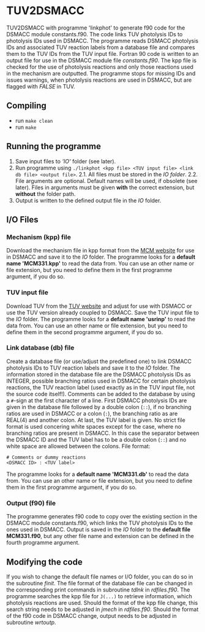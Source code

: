 # TUV2DSMACC

TUV2DSMACC with programme 'linkphot' to generate f90 code for the DSMACC module constants.f90. The code links TUV photolysis IDs to photolysis IDs used in DSMACC.
The programme reads DSMACC photolysis IDs and associated TUV reaction labels from a database file and compares them to the TUV IDs from the TUV input file. Fortran 90 code is written to an output file for use in the DSMACC module file _constants.f90_. The kpp file is checked for the use of photolysis reactions and only those reactions used in the mechanism are outputted. The programme stops for missing IDs and issues warnings, when photolysis reactions are used in DSMACC, but are flagged with _FALSE_ in TUV.

## Compiling

- run `make clean`
- run `make`

## Running the programme

1. Save input files to _'IO'_ folder (see later).
2. Run programme using `./linkphot <kpp file> <TUV input file> <link db file> <output file>`.
2.1. All files must be stored in the _IO folder_. 
2.2. File arguments are optional. Default names will be used, if obsolete (see later). Files in arguments must be given __with__ the correct extension, but __without__ the folder path.
3. Output is written to the defined output file in the _IO_ folder.

## I/O Files
### Mechanism (kpp) file

Download the mechanism file in kpp format from the [MCM website](http://mcm.leeds.ac.uk/MCMv3.3.1/home.htt) for use in DSMACC and save it to the _IO_ folder.
The programme looks for a __default name 'MCM331.kpp'__ to read the data from. You can use an other name or file extension, but you need to define them in the first programme argument, if you do so.


### TUV input file

Download TUV from the [TUV website](https://www2.acom.ucar.edu/modeling/tropospheric-ultraviolet-and-visible-tuv-radiation-model) and adjust for use with DSMACC or use the TUV version already coupled to DSMACC. Save the TUV input file to the _IO_ folder.
The programme looks for a __default name 'usrinp'__ to read the data from. You can use an other name or file extension, but you need to define them in the second programme argument, if you do so.


### Link database (db) file

Create a database file (or use/adjust the predefined one) to link DSMACC photolysis IDs to TUV reaction labels and save it to the _IO_ folder. The information stored in the database file are the DSMACC photolysis IDs as INTEGER, possible branching ratios used in DSMACC for certain photolysis reactions, the TUV reaction label (used exactly as in the TUV input file, not the source code itself!). Comments can be added to the database by using a `#`-sign at the first character of a line. 
First DSMACC photolysis IDs are given in the database file followed by a double colon (`::`), if no branching ratios are used in DSMACC or a colon (`:`), the branching ratio as are REAL(4) and another colon. At last, the TUV label is given. No strict file format is used concering white spaces except for the case, where no branching ratios are present in DSMACC. In this case the separator between the DSMACC ID and the TUV label has to be a double colon (`::`) and no white space are allowed between the colons.
File format:
```
# Comments or dummy reactions
<DSMACC ID> : <TUV label>
```

The programme looks for a __default name 'MCM331.db'__ to read the data from. You can use an other name or file extension, but you need to define them in the first programme argument, if you do so.


### Output (f90) file

The programme generates f90 code to copy over the existing section in the DSMACC module constants.f90, which links the TUV photolysis IDs to the ones used in DSMACC. Output is saved in the _IO_ folder to the __default file MCM331.f90__, but any other file name and extension can be defined in the fourth programme argument.


## Modifying the code

If you wish to change the default file names or I/O folder, you can do so in the subroutine _finit_.
The file format of the database file can be changed in the corresponding print commands in subroutine _tdlnk_ in _rdfiles.f90_.
The programme searches the kpp file for `J(...)` to retrieve information, which photolysis reactions are used. Should the format of the kpp file change, this search string needs to be adjusted in _jmech_ in _rdfiles.f90_. Should the format of the f90 code in DSMACC change, output needs to be adjusted in subroutine _wrtoutp_.
